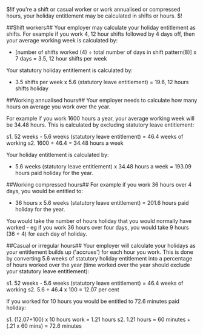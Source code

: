 $!If you're a shift or casual worker or work annualised or compressed hours, your holiday entitlement may be calculated in shifts or hours. $!

##Shift workers##
Your employer may calculate your holiday entitlement as shifts. For example if you work 4, 12 hour shifts followed by 4 days off, then your average working week is calculated by:

- [number of shifts worked (4) ÷ total number of days in shift pattern(8)] x 7 days = 3.5, 12 hour shifts per week

Your statutory holiday entitlement is calculated by:

- 3.5 shifts per week x 5.6 (statutory leave entitlement) = 19.6, 12 hours shifts holiday

##Working annualised hours##
Your employer needs to calculate how many hours on average you work over the year. 

For example if you work 1600 hours a year, your average working week will be 34.48 hours. This is calculated by excluding statutory leave entitlement: 

s1. 52 weeks -  5.6 weeks (statutory leave entitlement) = 46.4 weeks of working
s2. 1600 ÷ 46.4 = 34.48 hours a week

Your holiday entitlement is calculated by:

- 5.6 weeks (statutory leave entitlement) x 34.48 hours a week = 193.09 hours paid holiday for the year.

##Working compressed hours##
For example if you work 36 hours over 4 days, you would be entitled to:

- 36 hours x 5.6 weeks (statutory leave entitlement) = 201.6 hours paid holiday for the year.

You would take the number of hours holiday that you would normally have worked - eg if you work 36 hours over four days, you would take 9 hours (36 ÷ 4) for each day of holiday.

##Casual or irregular hours##
Your employer will calculate your holidays as your entitlement builds up ('accrues') for each hour you work. This is done by converting 5.6 weeks of statutory holiday entitlement into a percentage of hours worked over the year (time worked over the year should exclude your statutory leave entitlement):

s1. 52 weeks -  5.6 weeks (statutory leave entitlement) = 46.4 weeks of working
s2. 5.6 ÷ 46.4 x 100 = 12.07 per cent

If you worked for 10 hours you would be entitled to 72.6 minutes paid holiday:

s1. (12.07÷100) x 10 hours work = 1.21 hours
s2. 1.21 hours = 60 minutes + (.21 x 60 mins) = 72.6 minutes





